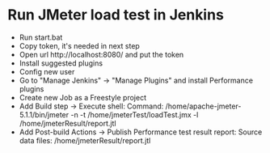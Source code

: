 # Run JMeter load test in Jenkins

- Run start.bat
- Copy token, it's needed in next step
- Open url http://localhost:8080/ and put the token
- Install suggested plugins 
- Config new user
- Go to "Manage Jenkins" -> "Manage Plugins" and install Performance plugins
- Create new Job as a Freestyle project
- Add Build step -> Execute shell:
    Command: /home/apache-jmeter-5.1.1/bin/jmeter -n -t /home/jmeterTest/loadTest.jmx -l /home/jmeterResult/report.jtl
- Add Post-build Actions -> Publish Performance test result report:
    Source data files: /home/jmeterResult/report.jtl
